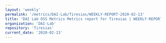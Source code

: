 ```yaml
---
layout: 'weekly'
permalink: '/metrics/DAI-Lab/Tiresias/WEEKLY-REPORT-2020-02-13'
title: 'DAI Lab OSS Metrics Metrics report for Tiresias | WEEKLY-REPORT-2020-02-13'
organization: 'DAI-Lab'
repository: 'Tiresias'
current_date: '2020-02-13'
---
```

